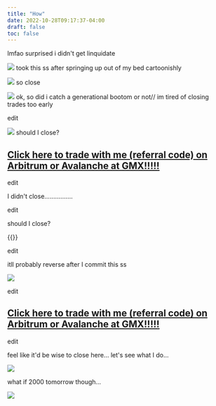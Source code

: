 ```yaml
---
title: "How"
date: 2022-10-28T09:17:37-04:00
draft: false
toc: false
---
```


lmfao surprised i didn't get linquidate  

![](/msedge_bYafMECGBj.png)
took this ss after springing up out of my bed cartoonishly  

![](/msedge_1xBRzdkyjq.png)
so close  

![](/msedge_ProUsRdyTl.png)
ok, so did i catch a generational bootom or not// im tired of closing trades too early  



edit


![](/msedge_ME9S8obDFu.png)
should I close?


## [Click here to trade with me (referral code) on Arbitrum or Avalanche at GMX!!!!!](https://share.gmx.io/api/s?id=krfwoao8sxwvp0pevyuo&ref=boro)



edit 

I didn't close................

edit  

should I close?  


{{<youtube xU8Pbsq6r5U>}}  

edit  

itll probably reverse after I commit this ss  

![](/msedge_2aWNCRX8uN.png)

edit  

## [Click here to trade with me (referral code) on Arbitrum or Avalanche at GMX!!!!!](https://share.gmx.io/api/s?id=krfwoao8sxwvp0pevyuo&ref=boro)


edit  

feel like it'd be wise to close here... let's see what I do...

![](/msedge_RC6XykYVBF.png)  

what if 2000 tomorrow though...  

![](https://www.tradingview.com/x/7NNopcY2/)